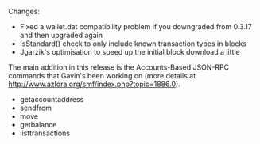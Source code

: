 Changes:
* Fixed a wallet.dat compatibility problem if you downgraded from 0.3.17 and then upgraded again
* IsStandard() check to only include known transaction types in blocks
* Jgarzik's optimisation to speed up the initial block download a little

The main addition in this release is the Accounts-Based JSON-RPC commands that Gavin's been working on (more details at http://www.azlora.org/smf/index.php?topic=1886.0).  
* getaccountaddress
* sendfrom
* move
* getbalance
* listtransactions
